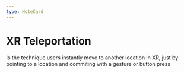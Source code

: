 ```yaml
---
type: NoteCard
---
```


# XR Teleportation
Is the technique users instantly move to another location in XR, just by pointing to a location and commiting with a gesture or button press